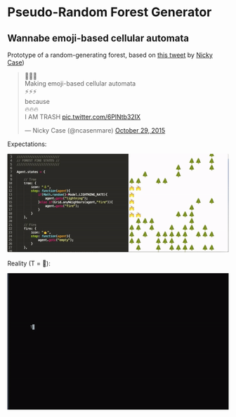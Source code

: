 # Pseudo-Random Forest Generator

## Wannabe emoji-based cellular automata

Prototype of a random-generating forest, based on [this tweet](https://twitter.com/ncasenmare/status/659831366012370944) by [Nicky Case](https://twitter.com/ncasenmare/))

<blockquote class="twitter-tweet" data-lang="en"><p lang="en" dir="ltr">🌲🌲🌲<br>Making emoji-based cellular automata<br>⚡️⚡️⚡️<br>because<br>🔥🔥🔥<br>I AM TRASH <a href="https://t.co/6PlNtb32IX">pic.twitter.com/6PlNtb32IX</a></p>&mdash; Nicky Case (@ncasenmare) <a href="https://twitter.com/ncasenmare/status/659831366012370944">October 29, 2015</a></blockquote>
<script async src="//platform.twitter.com/widgets.js" charset="utf-8"></script>

Expectations: 

![](./pics/ideal.gif)

Reality (T = 🌲): 

![](./pics/actual.gif)